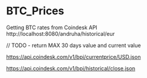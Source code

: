 # BTC_Prices
Getting BTC rates from Coindesk API http://localhost:8080/andruha/historical/eur

// TODO - return MAX 30 days value and current value	


https://api.coindesk.com/v1/bpi/currentprice/USD.json


https://api.coindesk.com/v1/bpi/historical/close.json


